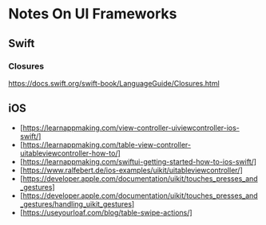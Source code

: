 # Notes On UI Frameworks

## Swift

### Closures

https://docs.swift.org/swift-book/LanguageGuide/Closures.html

## iOS

- [https://learnappmaking.com/view-controller-uiviewcontroller-ios-swift/]
- [https://learnappmaking.com/table-view-controller-uitableviewcontroller-how-to/]
- [https://learnappmaking.com/swiftui-getting-started-how-to-ios-swift/]
- [https://www.ralfebert.de/ios-examples/uikit/uitableviewcontroller/]
- [https://developer.apple.com/documentation/uikit/touches_presses_and_gestures]
- [https://developer.apple.com/documentation/uikit/touches_presses_and_gestures/handling_uikit_gestures]
- [https://useyourloaf.com/blog/table-swipe-actions/]
